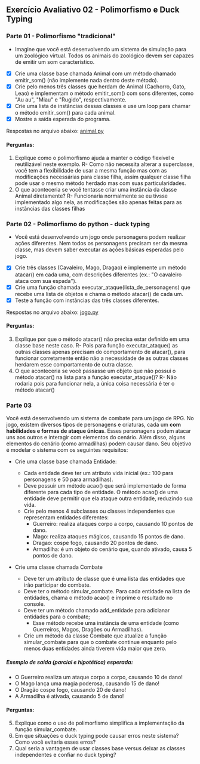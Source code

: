 ## Exercício Avaliativo 02 - Polimorfismo e Duck Typing

### Parte 01 - Polimorfismo "tradicional"

* Imagine que você está desenvolvendo um sistema de simulação para um zoológico virtual. Todos os animais do zoológico devem ser capazes de emitir um som característico.

- [x] Crie uma classe base chamada Animal com um método chamado emitir_som() (não implemente nada dentro deste método).
- [x] Crie pelo menos três classes que herdam de Animal (Cachorro, Gato, Leao) e implementam o método emitir_som() com sons diferentes, como "Au au", "Miau" e "Rugido", respectivamente.
- [x] Crie uma lista de instâncias dessas classes e use um loop para chamar o método emitir_som() para cada animal.
- [x] Mostre a saída esperada do programa.

Respostas no arquivo abaixo:
[animal.py](./animal.py)

####  Perguntas:
1. Explique como o polimorfismo ajuda a manter o código flexível e reutilizável neste exemplo.
R- Como não necessita alterar a superclasse, você tem a flexibilidade de usar a mesma função mas com as modificações necessárias para classe filha, assim qualquer classe filha pode usar o mesmo método herdado mas com suas particularidades.
2. O que aconteceria se você tentasse criar uma instância da classe Animal diretamente?
R- Funcionaria normalmente se eu tivsse implementado algo nela, as modificações são apenas feitas para as instâncias das classes filhas
    
### Parte 02 - Polimorfismo do python - duck typing

* Você está desenvolvendo um jogo onde personagens podem realizar ações diferentes. Nem todos os personagens precisam ser da mesma classe, mas devem saber executar as ações básicas esperadas pelo jogo.

- [x] Crie três classes (Cavaleiro, Mago, Dragao) e implemente um método atacar() em cada uma, com descrições diferentes (ex.: "O cavaleiro ataca com sua espada").
- [x] Crie uma função chamada executar_ataque(lista_de_personagens) que recebe uma lista de objetos e chama o método atacar() de cada um.
- [x] Teste a função com instâncias das três classes diferentes.

Respostas no arquivo abaixo:
[jogo.py](./jogo.py)

####  Perguntas:

3. Explique por que o método atacar() não precisa estar definido em uma classe base neste caso.
R- Pois para função executar_ataque() as outras classes apenas precisam do comportamento de atacar(), para funcionar corretamente então não a necessidade de as outras classes herdarem esse comportamento de outra classe.
4. O que aconteceria se você passasse um objeto que não possui o método atacar() na lista para a função executar_ataque()?
R- Não rodaria pois para funcionar nela, a única coisa necessária é ter o método atacar()

### Parte 03

Você está desenvolvendo um sistema de combate para um jogo de RPG. No jogo, existem diversos tipos de personagens e criaturas, cada um **com habilidades e formas de ataque únicas**. Esses personagens podem atacar uns aos outros e interagir com elementos do cenário. Além disso, alguns elementos do cenário (como armadilhas) podem causar dano. Seu objetivo é modelar o sistema com os seguintes requisitos:

* Crie uma classe base chamada Entidade:
    * Cada entidade deve ter um atributo vida inicial (ex.: 100 para personagens e 50 para armadilhas).
    * Deve possuir um método acao() que será implementado de forma diferente para cada tipo de entidade. O método acao() de uma entidade deve permitir que ela ataque outra entidade, reduzindo sua vida.
    * Crie pelo menos 4 subclasses ou classes independentes que representam entidades diferentes:
        * Guerreiro: realiza ataques corpo a corpo, causando 10 pontos de dano.
        * Mago: realiza ataques mágicos, causando 15 pontos de dano.
        * Dragao: cospe fogo, causando 20 pontos de dano.
        * Armadilha: é um objeto do cenário que, quando ativado, causa 5 pontos de dano.

* Crie uma classe chamada Combate
    * Deve ter um atributo de classe que é uma lista das entidades que irão participar do combate.
    * Deve ter o método simular_combate.
        Para cada entidade na lista de entidades, chama o método acao() e imprime o resultado no console.
    * Deve ter um método chamado add_entidade para adicianar entidades para o combate;
        * Esse método recebe uma instância de uma entidade (como Guerreiros, Magos, Dragões ou Armadilhas).
    * Crie um método da classe Combate que atualize a função simular_combate para que o combate continue enquanto pelo menos duas entidades ainda tiverem vida maior que zero.
    
##### Exemplo de saída (parcial e hipotética) esperada:

* O Guerreiro realiza um ataque corpo a corpo, causando 10 de dano!
* O Mago lança uma magia poderosa, causando 15 de dano!
* O Dragão cospe fogo, causando 20 de dano!
* A Armadilha é ativada, causando 5 de dano!

####  Perguntas:

5. Explique como o uso de polimorfismo simplifica a implementação da função simular_combate.
6. Em que situações o duck typing pode causar erros neste sistema? Como você evitaria esses erros?
7. Qual seria a vantagem de usar classes base versus deixar as classes independentes e confiar no duck typing?